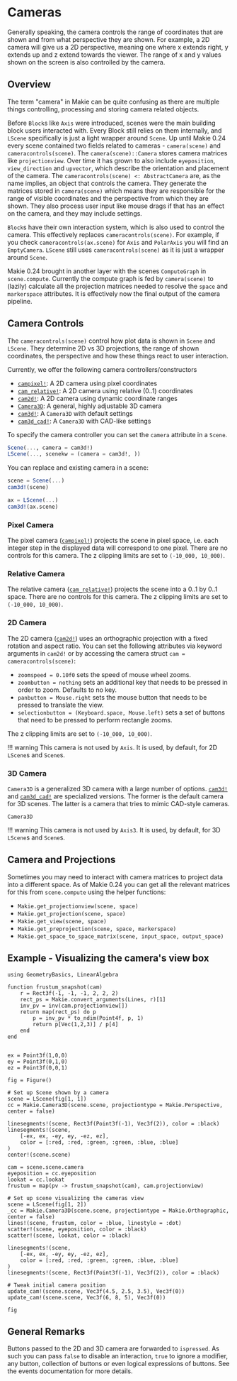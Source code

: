 # Cameras

Generally speaking, the camera controls the range of coordinates that are shown and from what perspective they are shown.
For example, a 2D camera will give us a 2D perspective, meaning one where x extends right, y extends up and z extend towards the viewer.
The range of x and y values shown on the screen is also controlled by the camera.

## Overview

The term "camera" in Makie can be quite confusing as there are multiple things controlling, processing and storing camera related objects.

Before `Block`s like `Axis` were introduced, scenes were the main building block users interacted with.
Every Block still relies on them internally, and `LScene` specifically is just a light wrapper around `Scene`.
Up until Makie 0.24 every scene contained two fields related to cameras - `camera(scene)` and `cameracontrols(scene)`.
The `camera(scene)::Camera` stores camera matrices like `projectionview`.
Over time it has grown to also include `eyeposition`, `view_direction` and `upvector`, which describe the orientation and placement of the camera.
The `cameracontrols(scene) <: AbstractCamera` are, as the name implies, an object that controls the camera.
They generate the matrices stored in `camera(scene)` which means they are responsible for the range of visible coordinates and the perspective from which they are shown.
They also process user input like mouse drags if that has an effect on the camera, and they may include settings.

`Block`s have their own interaction system, which is also used to control the camera.
This effectively replaces `cameracontrols(scene)`.
For example, if you check `cameracontrols(ax.scene)` for `Axis` and `PolarAxis` you will find an `EmptyCamera`.
`LScene` still uses `cameracontrols(scene)` as it is just a wrapper around `Scene`.

Makie 0.24 brought in another layer with the scenes `ComputeGraph` in `scene.compute`.
Currently the compute graph is fed by `camera(scene)` to (lazily) calculate all the projection matrices needed to resolve the `space` and `markerspace` attributes.
It is effectively now the final output of the camera pipeline.

## Camera Controls

The `cameracontrols(scene)` control how plot data is shown in `Scene` and `LScene`.
They determine 2D vs 3D projections, the range of shown coordinates, the perspective and how these things react to user interaction.

Currently, we offer the following camera controllers/constructors

- [`campixel!`](@ref): A 2D camera using pixel coordinates
- [`cam_relative!`](@ref): A 2D camera using relative (0..1) coordinates
- [`cam2d!`](@ref): A 2D camera using dynamic coordinate ranges
- [`Camera3D`](@ref): A general, highly adjustable 3D camera
- [`cam3d!`](@ref): A `Camera3D` with default settings
- [`cam3d_cad!`](@ref): A `Camera3D` with CAD-like settings

To specify the camera controller you can set the `camera` attribute in a `Scene`.

```julia
Scene(..., camera = cam3d!)
LScene(..., scenekw = (camera = cam3d!, ))
```

You can replace and existing camera in a scene:

```julia
scene = Scene(...)
cam3d!(scene)

ax = LScene(...)
cam3d!(ax.scene)
```

### Pixel Camera

The pixel camera ([`campixel!`](@ref)) projects the scene in pixel space, i.e. each integer step in the displayed data will correspond to one pixel. There are no controls for this camera.
The z clipping limits are set to `(-10_000, 10_000)`.

### Relative Camera

The relative camera ([`cam_relative!`](@ref)) projects the scene into a 0..1 by 0..1 space. There are no controls for this camera.
The z clipping limits are set to `(-10_000, 10_000)`.

### 2D Camera

The 2D camera ([`cam2d!`](@ref)) uses an orthographic projection with a fixed rotation and aspect ratio. You can set the following attributes via keyword arguments in `cam2d!` or by accessing the camera struct `cam = cameracontrols(scene)`:

- `zoomspeed = 0.10f0` sets the speed of mouse wheel zooms.
- `zoombutton = nothing` sets an additional key that needs to be pressed in order to zoom. Defaults to no key.
- `panbutton = Mouse.right` sets the mouse button that needs to be pressed to translate the view.
- `selectionbutton = (Keyboard.space, Mouse.left)` sets a set of buttons that need to be pressed to perform rectangle zooms.

The z clipping limits are set to `(-10_000, 10_000)`.

!!! warning
    This camera is not used by `Axis`. It is used, by default, for 2D `LScene`s and `Scene`s.

### 3D Camera

`Camera3D` is a generalized 3D camera with a large number of options.
[`cam3d!`](@ref) and [`cam3d_cad!`](@ref) are specialized versions.
The former is the default camera for 3D scenes.
The latter is a camera that tries to mimic CAD-style cameras.

```@docs
Camera3D
```

!!! warning
    This camera is not used by `Axis3`. It is used, by default, for 3D `LScene`s and `Scene`s.

## Camera and Projections

Sometimes you may need to interact with camera matrices to project data into a different space.
As of Makie 0.24 you can get all the relevant matrices for this from `scene.compute` using the helper functions:

- `Makie.get_projectionview(scene, space)`
- `Makie.get_projection(scene, space)`
- `Makie.get_view(scene, space)`
- `Makie.get_preprojection(scene, space, markerspace)`
- `Makie.get_space_to_space_matrix(scene, input_space, output_space)`


## Example - Visualizing the camera's view box

```@figure backend=GLMakie
using GeometryBasics, LinearAlgebra

function frustum_snapshot(cam)
    r = Rect3f(-1, -1, -1, 2, 2, 2)
    rect_ps = Makie.convert_arguments(Lines, r)[1]
    inv_pv = inv(cam.projectionview[])
    return map(rect_ps) do p
        p = inv_pv * to_ndim(Point4f, p, 1)
        return p[Vec(1,2,3)] / p[4]
    end
end


ex = Point3f(1,0,0)
ey = Point3f(0,1,0)
ez = Point3f(0,0,1)

fig = Figure()

# Set up Scene shown by a camera
scene = LScene(fig[1, 1])
cc = Makie.Camera3D(scene.scene, projectiontype = Makie.Perspective, center = false)

linesegments!(scene, Rect3f(Point3f(-1), Vec3f(2)), color = :black)
linesegments!(scene,
    [-ex, ex, -ey, ey, -ez, ez],
    color = [:red, :red, :green, :green, :blue, :blue]
)
center!(scene.scene)

cam = scene.scene.camera
eyeposition = cc.eyeposition
lookat = cc.lookat
frustum = map(pv -> frustum_snapshot(cam), cam.projectionview)

# Set up scene visualizing the cameras view
scene = LScene(fig[1, 2])
_cc = Makie.Camera3D(scene.scene, projectiontype = Makie.Orthographic, center = false)
lines!(scene, frustum, color = :blue, linestyle = :dot)
scatter!(scene, eyeposition, color = :black)
scatter!(scene, lookat, color = :black)

linesegments!(scene,
    [-ex, ex, -ey, ey, -ez, ez],
    color = [:red, :red, :green, :green, :blue, :blue]
)
linesegments!(scene, Rect3f(Point3f(-1), Vec3f(2)), color = :black)

# Tweak initial camera position
update_cam!(scene.scene, Vec3f(4.5, 2.5, 3.5), Vec3f(0))
update_cam!(scene.scene, Vec3f(6, 8, 5), Vec3f(0))

fig
```

## General Remarks

Buttons passed to the 2D and 3D camera are forwarded to `ispressed`. As such you can pass `false` to disable an interaction, `true` to ignore a modifier, any button, collection of buttons or even logical expressions of buttons. See the events documentation for more details.
